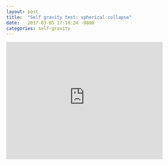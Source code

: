 ```yaml
---
layout: post
title:  "Self gravity test: spherical collapse"
date:   2017-03-05 17:10:24 -0800
categories: self-gravity
---
```


<iframe
  width="420"
  height="315"
  src="https://www.youtube.com/watch?v=qDC9Lor98vc"
  frameborder="0"
  allowfullscreen>
</iframe>
